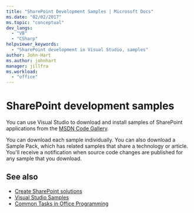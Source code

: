 ```yaml
---
title: "SharePoint Development Samples | Microsoft Docs"
ms.date: "02/02/2017"
ms.topic: "conceptual"
dev_langs:
  - "VB"
  - "CSharp"
helpviewer_keywords:
  - "SharePoint development in Visual Studio, samples"
author: John-Hart
ms.author: johnhart
manager: jillfra
ms.workload:
  - "office"
---
```

# SharePoint development samples
  You can use Visual Studio to download and install samples of SharePoint applications from the [MSDN Code Gallery](http://go.microsoft.com/fwlink/?LinkId=254185).

 You can download each sample individually. You can also download a Sample Pack, which has related samples that share a technology or article. You'll receive a notification when source code changes are published for any sample that you download.

## See also
- [Create SharePoint solutions](../sharepoint/create-sharepoint-solutions.md)
- [Visual Studio Samples](http://go.microsoft.com/fwlink/?LinkId=150928)
- [Common Tasks in Office Programming](../vsto/common-tasks-in-office-programming.md)
